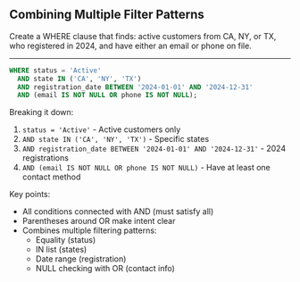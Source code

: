 ## Combining Multiple Filter Patterns

Create a WHERE clause that finds: active customers from CA, NY, or TX, who registered in 2024, and have either an email or phone on file.

---

```sql
WHERE status = 'Active'
  AND state IN ('CA', 'NY', 'TX')
  AND registration_date BETWEEN '2024-01-01' AND '2024-12-31'
  AND (email IS NOT NULL OR phone IS NOT NULL);
```

Breaking it down:
1. `status = 'Active'` - Active customers only
2. `AND state IN ('CA', 'NY', 'TX')` - Specific states
3. `AND registration_date BETWEEN '2024-01-01' AND '2024-12-31'` - 2024 registrations
4. `AND (email IS NOT NULL OR phone IS NOT NULL)` - Have at least one contact method

Key points:
- All conditions connected with AND (must satisfy all)
- Parentheses around OR make intent clear
- Combines multiple filtering patterns:
  - Equality (status)
  - IN list (states)
  - Date range (registration)
  - NULL checking with OR (contact info)

